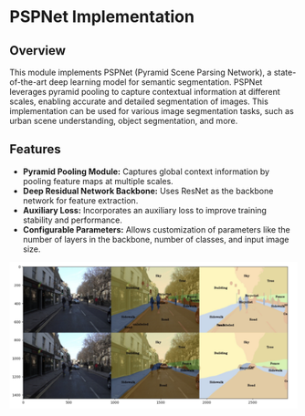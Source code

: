 # PSPNet Implementation

## Overview

This module implements PSPNet (Pyramid Scene Parsing Network), a state-of-the-art deep learning model for semantic segmentation. PSPNet leverages pyramid pooling to capture contextual information at different scales, enabling accurate and detailed segmentation of images. This implementation can be used for various image segmentation tasks, such as urban scene understanding, object segmentation, and more.

## Features

- **Pyramid Pooling Module:** Captures global context information by pooling feature maps at multiple scales.
- **Deep Residual Network Backbone:** Uses ResNet as the backbone network for feature extraction.
- **Auxiliary Loss:** Incorporates an auxiliary loss to improve training stability and performance.
- **Configurable Parameters:** Allows customization of parameters like the number of layers in the backbone, number of classes, and input image size.

![Example Image](Segmentation.png)
